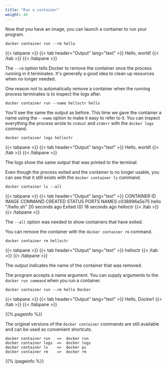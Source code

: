 ```yaml
---
title: "Run a container"
weight: 40
---
```


Now that you have an image, you can launch a container to run your program.

```text
docker container run --rm hello
```

<!-- markdownlint-disable -->
{{< tabpane >}}
{{< tab header="Output" lang="text" >}}
Hello, world!
{{< /tab >}}
{{< /tabpane >}}
<!-- markdownlint-restore -->

The `--rm` option tells Docker to remove the container once the process
running in it terminates. It's generally a good idea to clean up resources
when no longer needed.

One reason not to automatically remove a container when the running process
terminates is to inspect the logs after.

```text
docker container run --name helloctr hello
```

You'll see the same the output as before. This time we gave the container a
name using the `--name` option to make it easy to refer to it. You can
inspect everything the process wrote to `stdout` and `stderr` with the
`docker logs` command.

```text
docker container logs helloctr
```

<!-- markdownlint-disable -->
{{< tabpane >}}
{{< tab header="Output" lang="text" >}}
Hello, world!
{{< /tab >}}
{{< /tabpane >}}
<!-- markdownlint-restore -->

The logs show the same output that was printed to the terminal.

Even though the process exited and the container is no longer usable,
you can see that it still exists with the `docker container ls` command.



```text
docker container ls --all
```

<!-- markdownlint-disable -->
{{< tabpane >}}
{{< tab header="Output" lang="text" >}}
CONTAINER ID   IMAGE  COMMAND       CREATED          STATUS                      PORTS      NAMES
c038996a5e75   hello  "/hello.sh"   20 seconds ago   Exited (0) 18 seconds ago              helloctr
{{< /tab >}}
{{< /tabpane >}}
<!-- markdownlint-restore -->

The `--all` option was needed to show containers that have exited.

You can remove the container with the `docker container rm` command.

```text
docker container rm helloctr
```

<!-- markdownlint-disable -->
{{< tabpane >}}
{{< tab header="Output" lang="text" >}}
helloctr
{{< /tab >}}
{{< /tabpane >}}
<!-- markdownlint-restore -->

The output indicates the name of the container that was removed.

The program accepts a name argument. You can supply arguments to the `docker
run command` when you run a container.

```text
docker container run --rm hello Docker
```

<!-- markdownlint-disable -->
{{< tabpane >}}
{{< tab header="Output" lang="text" >}}
Hello, Docker!
{{< /tab >}}
{{< /tabpane >}}
<!-- markdownlint-restore -->

<!-- markdownlint-disable --> 
{{% pageinfo %}}

The original versions of the `docker container` commands are still available
and can be used as convenient shortcuts.

```text
docker container run   =>  docker run
docker container logs  =>  docker logs
docker container ls    =>  docker ps
docker container rm    =>  docker rm
```
{{% /pageinfo %}}
<!-- markdownlint-restore -->
